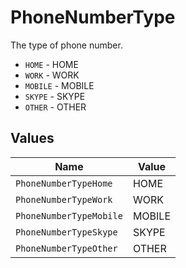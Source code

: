 # PhoneNumberType

The type of phone number.

* `HOME` - HOME
* `WORK` - WORK
* `MOBILE` - MOBILE
* `SKYPE` - SKYPE
* `OTHER` - OTHER


## Values

| Name                    | Value                   |
| ----------------------- | ----------------------- |
| `PhoneNumberTypeHome`   | HOME                    |
| `PhoneNumberTypeWork`   | WORK                    |
| `PhoneNumberTypeMobile` | MOBILE                  |
| `PhoneNumberTypeSkype`  | SKYPE                   |
| `PhoneNumberTypeOther`  | OTHER                   |